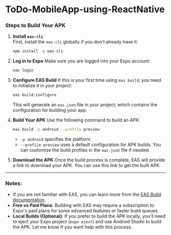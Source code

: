 # ToDo-MobileApp-using-ReactNative

### Steps to Build Your APK

1. **Install `eas-cli`**  
   First, install the `eas-cli` globally if you don't already have it:
   ```bash
   npm install -g eas-cli
   ```

2. **Log in to Expo**
   Make sure you are logged into your Expo account:
   ```bash
   eas login
   ```

3. **Configure EAS Build**
   If this is your first time using `eas build`, you need to initialize it in your project:
   ```bash
   eas build:configure
   ```
   This will generate an `eas.json` file in your project, which contains the configuration for building your app.

4. **Build Your APK**
   Use the following command to build an APK:
   ```bash
   eas build -p android --profile preview
   ```
   - `-p android` specifies the platform.
   - `--profile preview` uses a default configuration for APK builds. You can customize the build profiles in the `eas.json` file if needed.

5. **Download the APK**
   Once the build process is complete, EAS will provide a link to download your APK. You can use this link to get the built APK.

---

### Notes:
- If you are not familiar with EAS, you can learn more from the [EAS Build documentation](https://docs.expo.dev/build/introduction/).
- **Free vs Paid Plans**: Building with EAS may require a subscription to Expo's paid plans for some advanced features or faster build queues.
- **Local Builds (Optional)**: If you prefer to build the APK locally, you'll need to eject your Expo project (`expo eject`) and use Android Studio to build the APK. Let me know if you want help with this process.